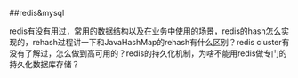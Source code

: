 ##redis&mysql

redis有没有用过，常用的数据结构以及在业务中使用的场景，redis的hash怎么实现的，rehash过程讲一下和JavaHashMap的rehash有什么区别？redis cluster有没有了解过，怎么做到高可用的？redis的持久化机制，为啥不能用redis做专门的持久化数据库存储？